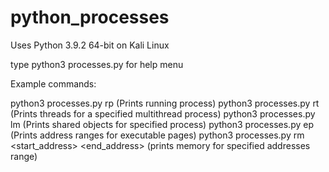 # python_processes

Uses Python 3.9.2 64-bit on Kali Linux

type python3 processes.py for help menu

Example commands: 

python3 processes.py rp (Prints running process)
python3 processes.py rt <pid> (Prints threads for a specified multithread process)
python3 processes.py lm <pid> (Prints shared objects for specified process)
python3 processes.py ep <pid> (Prints address ranges for executable pages)
python3 processes.py rm <pid> <start_address> <end_address> (prints memory for specified addresses range)